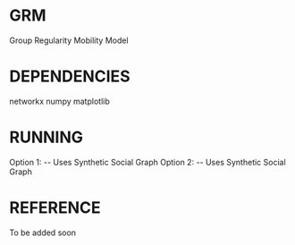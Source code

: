 # GRM
Group Regularity Mobility Model

# DEPENDENCIES
networkx
numpy
matplotlib

# RUNNING

Option 1: <python main.py> -- Uses Synthetic Social Graph
Option 2: <python main.py path_to_social_net_spec_file> -- Uses Synthetic Social Graph

# REFERENCE

To be added soon
